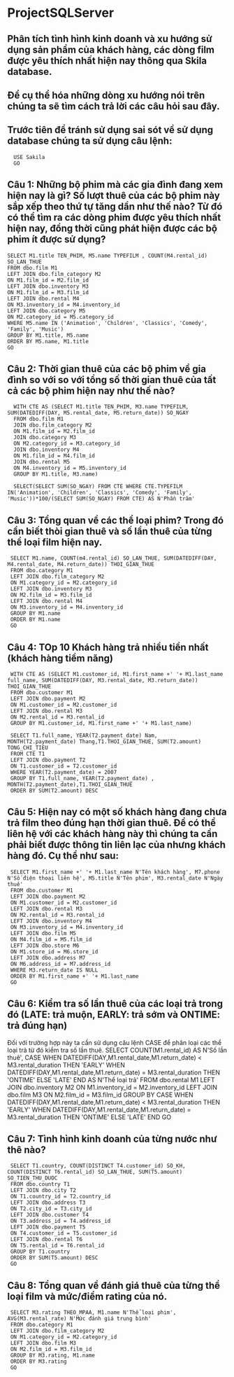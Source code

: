 # ProjectSQLServer
 
 ## Phân tích tình hình kinh doanh và xu hướng sử dụng sản phẩm của khách hàng, các dòng film được yêu thích nhất hiện nay thông qua Skila database.
 ## Để cụ thể hóa những dòng xu hướng nói trên chúng ta sẽ tìm cách trả lời các câu hỏi sau đây.
 ## Trước tiên để tránh sử dụng sai sót về sử dụng database chúng ta sử dụng câu lệnh:
      USE Sakila
      GO
## Câu 1: Những bộ phim mà các gia đình đang xem hiện nay là gì? Số lượt thuê của các bộ phim này sắp xếp theo thứ tự tăng dần như thế nào? Từ đó có thể tìm ra các dòng phim được yêu thích nhất hiện nay, đồng thời cũng phát hiện được các bộ phim ít được sử dụng?
    SELECT M1.title TEN_PHIM, M5.name TYPEFILM , COUNT(M4.rental_id) SO_LAN_THUE
    FROM dbo.film M1
    LEFT JOIN dbo.film_category M2
    ON M1.film_id = M2.film_id
    LEFT JOIN dbo.inventory M3
    ON M1.film_id = M3.film_id
    LEFT JOIN dbo.rental M4
    ON M3.inventory_id = M4.inventory_id
    LEFT JOIN dbo.category M5
    ON M2.category_id = M5.category_id
    WHERE M5.name IN ('Animation', 'Children', 'Classics', 'Comedy', 'Family', 'Music')
    GROUP BY M1.title, M5.name
    ORDER BY M5.name, M1.title
    GO
##   Câu 2: Thời gian thuê của các bộ phim về gia đình so với so với tổng số thời gian thuê của tất cả các bộ phim hiện nay như thế nào? 
      WITH CTE AS (SELECT M1.title TEN_PHIM, M3.name TYPEFILM, SUM(DATEDIFF(DAY, M5.rental_date, M5.return_date)) SO_NGAY
      FROM dbo.film M1
      JOIN dbo.film_category M2
      ON M1.film_id = M2.film_id
      JOIN dbo.category M3
      ON M2.category_id = M3.category_id
      JOIN dbo.inventory M4
      ON M1.film_id = M4.film_id
      JOIN dbo.rental M5
      ON M4.inventory_id = M5.inventory_id
      GROUP BY M1.title, M3.name)

      SELECT(SELECT SUM(SO_NGAY) FROM CTE WHERE CTE.TYPEFILM IN('Animation', 'Children', 'Classics', 'Comedy', 'Family', 'Music'))*100/(SELECT SUM(SO_NGAY) FROM CTE) AS N'Phần trăm'
##   Câu 3: Tổng quan về các thể loại phim? Trong đó cần biết thòi gian thuê và số lần thuê của từng thể loại film hiện nay.
     SELECT M1.name, COUNT(m4.rental_id) SO_LAN_THUE, SUM(DATEDIFF(DAY, M4.rental_date, M4.return_date)) THOI_GIAN_THUE
     FROM dbo.category M1
     LEFT JOIN dbo.film_category M2
     ON M1.category_id = M2.category_id
     LEFT JOIN dbo.inventory M3
     ON M2.film_id = M3.film_id
     LEFT JOIN dbo.rental M4
     ON M3.inventory_id = M4.inventory_id
     GROUP BY M1.name
     ORDER BY M1.name
     GO
## Câu 4: TOp 10 Khách hàng trả nhiều tiền nhất (khách hàng tiềm năng)
     WITH CTE AS (SELECT M1.customer_id, M1.first_name +' '+ M1.last_name full_name, SUM(DATEDIFF(DAY, M3.rental_date, M3.return_date)) THOI_GIAN_THUE
     FROM dbo.customer M1
     LEFT JOIN dbo.payment M2
     ON M1.customer_id = M2.customer_id
     LEFT JOIN dbo.rental M3
     ON M2.rental_id = M3.rental_id
     GROUP BY M1.customer_id, M1.first_name +' '+ M1.last_name)

     SELECT T1.full_name, YEAR(T2.payment_date) Nam, MONTH(T2.payment_date) Thang,T1.THOI_GIAN_THUE, SUM(T2.amount) TONG_CHI_TIEU
     FROM CTE T1
     LEFT JOIN dbo.payment T2
     ON T1.customer_id = T2.customer_id
     WHERE YEAR(T2.payment_date) = 2007
     GROUP BY T1.full_name, YEAR(T2.payment_date) , MONTH(T2.payment_date),T1.THOI_GIAN_THUE
     ORDER BY SUM(T2.amount) DESC
##   Câu 5: Hiện nay có một số khách hàng đang chưa trả film theo đúng hạn thời gian thuê. Để có thể liên hệ với các khách hàng này thì chúng ta cần phải biết được thông tin liên lạc của nhưng khách hàng đó. Cụ thể như sau:

     SELECT M1.first_name +' '+ M1.last_name N'Tên khách hàng', M7.phone N'Số điện thoại liên hệ', M5.title N'Tên phim', M3.rental_date N'Ngày thuê'
     FROM dbo.customer M1
     LEFT JOIN dbo.payment M2
     ON M1.customer_id = M2.customer_id
     LEFT JOIN dbo.rental M3
     ON M2.rental_id = M3.rental_id
     LEFT JOIN dbo.inventory M4
     ON M3.inventory_id = M4.inventory_id
     LEFT JOIN dbo.film M5
     ON M4.film_id = M5.film_id
     LEFT JOIN dbo.store M6
     ON M1.store_id = M6.store_id
     LEFT JOIN dbo.address M7
     ON M6.address_id = M7.address_id
     WHERE M3.return_date IS NULL
     ORDER BY M1.first_name +' '+ M1.last_name
     GO
     
## Câu 6: Kiểm tra số lần thuê của các loại trả trong đó (LATE: trả muộn, EARLY: trả sớm và ONTIME: trả đúng hạn)
Đối với trường hợp này ta cần sử dụng câu lệnh CASE để phân loại các thể loại trả từ đó kiểm tra số lần thuê.
    SELECT COUNT(M1.rental_id) AS N'Số lần thuê', 
     CASE
     WHEN DATEDIFF(DAY,M1.rental_date,M1.return_date) < M3.rental_duration THEN 'EARLY'
     WHEN DATEDIFF(DAY,M1.rental_date,M1.return_date) = M3.rental_duration THEN 'ONTIME'
     ELSE 'LATE'
     END AS N'Thể loại trả'
     FROM dbo.rental M1
     LEFT JOIN dbo.inventory M2
     ON M1.inventory_id = M2.inventory_id
     LEFT JOIN dbo.film M3
     ON M2.film_id = M3.film_id
     GROUP BY CASE
     WHEN DATEDIFF(DAY,M1.rental_date,M1.return_date) < M3.rental_duration THEN 'EARLY'
     WHEN DATEDIFF(DAY,M1.rental_date,M1.return_date) = M3.rental_duration THEN 'ONTIME'
     ELSE 'LATE'
     END
     GO
     
##  Câu 7: Tình hình kinh doanh của từng nước như thê nào?
     SELECT T1.country, COUNT(DISTINCT T4.customer_id) SO_KH, COUNT(DISTINCT T6.rental_id) SO_LAN_THUE, SUM(T5.amount) SO_TIEN_THU_DUOC
     FROM dbo.country T1
     LEFT JOIN dbo.city T2
     ON T1.country_id = T2.country_id
     LEFT JOIN dbo.address T3
     ON T2.city_id = T3.city_id
     LEFT JOIN dbo.customer T4
     ON T3.address_id = T4.address_id
     LEFT JOIN dbo.payment T5
     ON T4.customer_id = T5.customer_id
     LEFT JOIN dbo.rental T6
     ON T5.rental_id = T6.rental_id
     GROUP BY T1.country
     ORDER BY SUM(T5.amount) DESC
     GO
##   Câu 8: Tổng quan về đánh giá thuê của từng thể loại film và mức/điểm rating của nó.
     SELECT M3.rating THEO_MPAA, M1.name N'Thể loại phim', AVG(M3.rental_rate) N'Mức đánh giá trung bình'
     FROM dbo.category M1
     LEFT JOIN dbo.film_category M2
     ON M1.category_id = M2.category_id
     LEFT JOIN dbo.film M3
     ON M2.film_id = M3.film_id
     GROUP BY M3.rating, M1.name
     ORDER BY M3.rating
     GO

 
